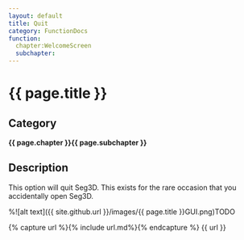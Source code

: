 ```yaml
---
layout: default
title: Quit
category: FunctionDocs 
function: 
  chapter:WelcomeScreen
  subchapter: 
---
```


# {{ page.title }} 

## Category

**{{ page.chapter }}{{ page.subchapter }}**

## Description

This option will quit Seg3D. This exists for the rare occasion that you accidentally open Seg3D.

%![alt text]({{ site.github.url }}/images/{{ page.title }}GUI.png)TODO

{% capture url %}{% include url.md%}{% endcapture %}
{{ url }}

